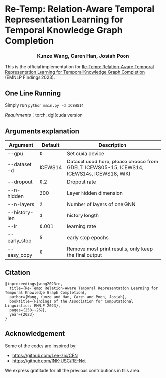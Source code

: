 # Re-Temp: Relation-Aware Temporal Representation Learning for Temporal Knowledge Graph Completion
<h3 align="center"><strong>Kunze Wang, Caren Han, Josiah Poon</strong></h3>

This is the official implementation for [Re-Temp: Relation-Aware Temporal Representation Learning for Temporal Knowledge Graph Completion](https://aclanthology.org/2023.findings-emnlp.20/) (EMNLP Findings 2023).

## One Line Running
Simply run `python main.py -d ICEWS14`

*Requirments*：torch, dgl(cuda version)

## Arguments explanation
| Argument     | Default   | Description |
| ----------- | ----------- |----------- |
| --gpu | 0 | Set cuda device |
| --dataset  -d | ICEWS14 | Dataset used here, please choose from GDELT, ICEWS05-15, ICEWS14, ICEWS14s, ICEWS18, WIKI|
| --dropout | 0.2 | Dropout rate |
| --n-hidden  | 200 | Layer hidden dimension |
| --n-layers  | 2 | Number of layers of one GNN |
| --history-len  | 3 | history length |
| --lr | 0.001 |learning rate |
| --early_stop  | 5 | early stop epochs |
| --easy_copy  | 0 | Remove most print results, only keep the final output |


## Citation
```
@inproceedings{wang2023re,
  title={Re-Temp: Relation-Aware Temporal Representation Learning for Temporal Knowledge Graph Completion},
  author={Wang, Kunze and Han, Caren and Poon, Josiah},
  booktitle={Findings of the Association for Computational Linguistics: EMNLP 2023},
  pages={258--269},
  year={2023}
}
```

## Acknowledgement
Some of the codes are inspired by:
- https://github.com/Lee-zix/CEN
- https://github.com/INK-USC/RE-Net
  
We express gratitude for all the previous contributions in this area.
